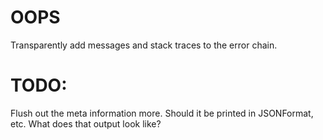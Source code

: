 # OOPS

Transparently add messages and stack traces to the error chain.


# TODO:
Flush out the meta information more. Should it be printed in JSONFormat, etc. What does that output look like?